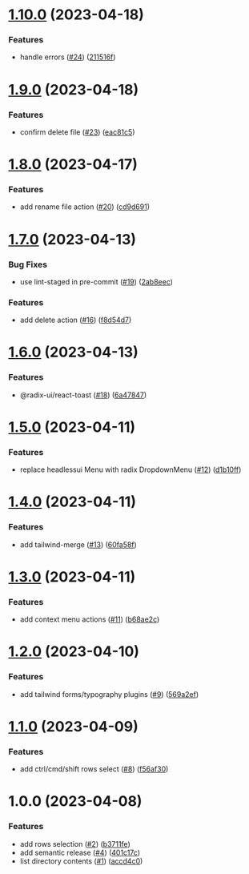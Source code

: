 # [1.10.0](https://github.com/hobroker/filerly/compare/v1.9.0...v1.10.0) (2023-04-18)


### Features

* handle errors ([#24](https://github.com/hobroker/filerly/issues/24)) ([211516f](https://github.com/hobroker/filerly/commit/211516fa4dabb5f60f9de66a058906af48d501fc))

# [1.9.0](https://github.com/hobroker/filerly/compare/v1.8.0...v1.9.0) (2023-04-18)


### Features

* confirm delete file ([#23](https://github.com/hobroker/filerly/issues/23)) ([eac81c5](https://github.com/hobroker/filerly/commit/eac81c52eda31ceded86e106506f5e64503c9ee0))

# [1.8.0](https://github.com/hobroker/filerly/compare/v1.7.0...v1.8.0) (2023-04-17)


### Features

* add rename file action ([#20](https://github.com/hobroker/filerly/issues/20)) ([cd9d691](https://github.com/hobroker/filerly/commit/cd9d691ec2575f7614815faa5920ed6c64894219))

# [1.7.0](https://github.com/hobroker/filerly/compare/v1.6.0...v1.7.0) (2023-04-13)


### Bug Fixes

* use lint-staged in pre-commit ([#19](https://github.com/hobroker/filerly/issues/19)) ([2ab8eec](https://github.com/hobroker/filerly/commit/2ab8eecc58f4b8d17858998131d6736557ea3c38))


### Features

* add delete action ([#16](https://github.com/hobroker/filerly/issues/16)) ([f8d54d7](https://github.com/hobroker/filerly/commit/f8d54d78e49583e4dec1309bb69b668c4e585f3b))

# [1.6.0](https://github.com/hobroker/filerly/compare/v1.5.0...v1.6.0) (2023-04-13)


### Features

* @radix-ui/react-toast ([#18](https://github.com/hobroker/filerly/issues/18)) ([6a47847](https://github.com/hobroker/filerly/commit/6a47847b0e6d46570dc5f1041845c0b6c39f6d54))

# [1.5.0](https://github.com/hobroker/filerly/compare/v1.4.0...v1.5.0) (2023-04-11)


### Features

* replace headlessui Menu with radix DropdownMenu ([#12](https://github.com/hobroker/filerly/issues/12)) ([d1b10ff](https://github.com/hobroker/filerly/commit/d1b10ff0587470a78569db3226de5b5966d11cc1))

# [1.4.0](https://github.com/hobroker/filerly/compare/v1.3.0...v1.4.0) (2023-04-11)


### Features

* add tailwind-merge ([#13](https://github.com/hobroker/filerly/issues/13)) ([60fa58f](https://github.com/hobroker/filerly/commit/60fa58f84655090e05495a021ec0b2ebfe9c8511))

# [1.3.0](https://github.com/hobroker/filerly/compare/v1.2.0...v1.3.0) (2023-04-11)


### Features

* add context menu actions ([#11](https://github.com/hobroker/filerly/issues/11)) ([b68ae2c](https://github.com/hobroker/filerly/commit/b68ae2c47198a81ac6004f7cf8b5c32298a6a47f))

# [1.2.0](https://github.com/hobroker/filerly/compare/v1.1.0...v1.2.0) (2023-04-10)


### Features

* add tailwind forms/typography plugins ([#9](https://github.com/hobroker/filerly/issues/9)) ([569a2ef](https://github.com/hobroker/filerly/commit/569a2ef7fd6836045148f027ce60d0b3a08223f1))

# [1.1.0](https://github.com/hobroker/filerly/compare/v1.0.0...v1.1.0) (2023-04-09)


### Features

* add ctrl/cmd/shift rows select ([#8](https://github.com/hobroker/filerly/issues/8)) ([f56af30](https://github.com/hobroker/filerly/commit/f56af3057a2ac1d27f556dba12d06176e3e2a0bf))

# 1.0.0 (2023-04-08)


### Features

* add rows selection ([#2](https://github.com/hobroker/filerly/issues/2)) ([b3711fe](https://github.com/hobroker/filerly/commit/b3711fed38e1bfdbe9f0240deb08dceb4d88d424))
* add semantic release ([#4](https://github.com/hobroker/filerly/issues/4)) ([401c17c](https://github.com/hobroker/filerly/commit/401c17c114bf43f1187021f48133e9eacd7756e9))
* list directory contents ([#1](https://github.com/hobroker/filerly/issues/1)) ([accd4c0](https://github.com/hobroker/filerly/commit/accd4c0488f438d4267ad3bfcc5043a7540762e4))
